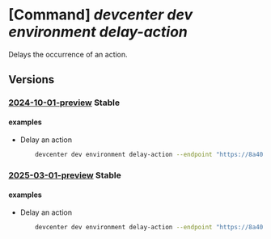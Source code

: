 # [Command] _devcenter dev environment delay-action_

Delays the occurrence of an action.

## Versions

### [2024-10-01-preview](/Resources/data-plane/microsoft.devcenter/L3Byb2plY3RzL3t9L3VzZXJzL3t9L2Vudmlyb25tZW50cy97fS9hY3Rpb25zL3t9OmRlbGF5/2024-10-01-preview.xml) **Stable**

<!-- data-plane:microsoft.devcenter /projects/{}/users/{}/environments/{}/actions/{}:delay 2024-10-01-preview -->

#### examples

- Delay an action
    ```bash
        devcenter dev environment delay-action --endpoint "https://8a40af38-3b4c-4672-a6a4-5e964b1870ed-contosodevcenter.centralus.devcenter.azure.com/" --name "mydevenv" --project-name "DevProject" --user-id "00000000-0000-0000-0000-000000000000" --action-name "myEnv-Delete" --delay-time "04:30"
    ```

### [2025-03-01-preview](/Resources/data-plane/microsoft.devcenter/L3Byb2plY3RzL3t9L3VzZXJzL3t9L2Vudmlyb25tZW50cy97fS9hY3Rpb25zL3t9OmRlbGF5/2025-03-01-preview.xml) **Stable**

<!-- data-plane:microsoft.devcenter /projects/{}/users/{}/environments/{}/actions/{}:delay 2025-03-01-preview -->

#### examples

- Delay an action
    ```bash
        devcenter dev environment delay-action --endpoint "https://8a40af38-3b4c-4672-a6a4-5e964b1870ed-contosodevcenter.centralus.devcenter.azure.com/" --name "mydevenv" --project-name "DevProject" --user-id "00000000-0000-0000-0000-000000000000" --action-name "myEnv-Delete" --delay-time "04:30"
    ```
